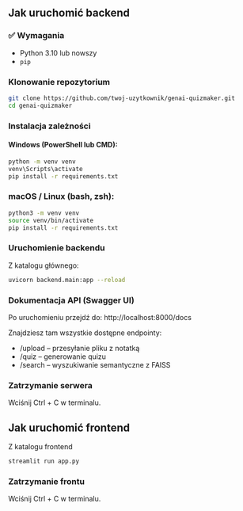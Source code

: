 ## Jak uruchomić backend 

### ✅ Wymagania
- Python 3.10 lub nowszy
- `pip`

### Klonowanie repozytorium
```bash
git clone https://github.com/twoj-uzytkownik/genai-quizmaker.git
cd genai-quizmaker
```

### Instalacja zależności
#### Windows (PowerShell lub CMD):

```bash
python -m venv venv
venv\Scripts\activate
pip install -r requirements.txt
```
### macOS / Linux (bash, zsh):

```bash
python3 -m venv venv
source venv/bin/activate
pip install -r requirements.txt
```

### Uruchomienie backendu

Z katalogu głównego:
```bash
uvicorn backend.main:app --reload
```
### Dokumentacja API (Swagger UI)
Po uruchomieniu przejdź do: http://localhost:8000/docs

Znajdziesz tam wszystkie dostępne endpointy:
- /upload – przesyłanie pliku z notatką
- /quiz – generowanie quizu
- /search – wyszukiwanie semantyczne z FAISS

### Zatrzymanie serwera
Wciśnij Ctrl + C w terminalu.


## Jak uruchomić frontend

Z katalogu frontend

```bash
streamlit run app.py
```

### Zatrzymanie frontu
Wciśnij Ctrl + C w terminalu.
